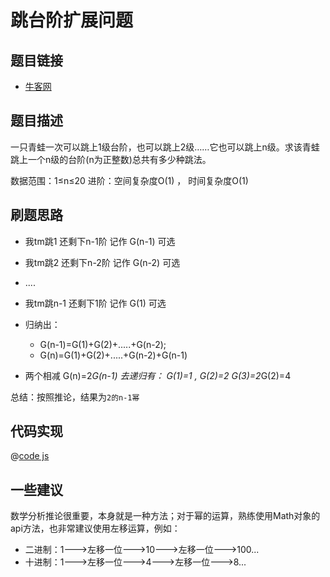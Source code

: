 # 跳台阶扩展问题

## 题目链接

- [牛客网](https://www.nowcoder.com/practice/22243d016f6b47f2a6928b4313c85387)

## 题目描述

一只青蛙一次可以跳上1级台阶，也可以跳上2级……它也可以跳上n级。求该青蛙跳上一个n级的台阶(n为正整数)总共有多少种跳法。

数据范围：1≤n≤20
进阶：空间复杂度O(1) ， 时间复杂度O(1)

## 刷题思路

- 我tm跳1 还剩下n-1阶  记作 G(n-1) 可选
- 我tm跳2 还剩下n-2阶  记作 G(n-2) 可选
- ....
- 我tm跳n-1 还剩下1阶  记作 G(1)   可选

- 归纳出：
  - G(n-1)=G(1)+G(2)+.....+G(n-2);
  - G(n)=G(1)+G(2)+.....+G(n-2)+G(n-1)

- 两个相减  G(n)=2*G(n-1)   去递归有： G(1)=1  , G(2)=2 G(3)=2*G(2)=4

总结：按照推论，结果为`2的n-1幂`

## 代码实现

@[code js](@code/algorithm/sword-point/动态规划/jumpFloorII.js)

## 一些建议

数学分析推论很重要，本身就是一种方法；对于幂的运算，熟练使用Math对象的api方法，也非常建议使用左移运算，例如：

- 二进制：1--->左移一位--->10--->左移一位--->100...
- 十进制：1--->左移一位--->4--->左移一位--->8...

